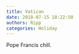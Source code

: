```yaml
---
title: Vatican
date: 2018-07-15 18:22:50
authors: Ripp
categories: Holiday
---
```


 Pope Francis chill.
